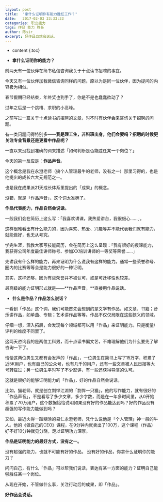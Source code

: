 ```yaml
---
layout: post
title:  "拿什么证明你有能力胜任工作？"
date:   2017-02-03 23:33:33
categories: 职业能力
tags: 作品 能力 胜任
author: 陈sir
excerpt: 好作品自然会说话。
---
```


* content
{:toc}

- **拿什么证明你的能力？**

前两天有一位伙伴在简书私信咨询我关于十点读书招聘的事宜。

今天又有一位伙伴加我微信咨询同样的问题，原以为是同一位伙伴，因为提问的内容极为相似。

春节假期已经结束，年终奖也到手了，你是不是也蠢蠢欲动了？

过年之后是一个跳槽、求职的小高峰。

之前写过一篇关于十点读书的招聘的文章，时不时有伙伴会来咨询关于招聘的问题。

有一类问题问得特别多——**我是理工生，非科班出身，他们会要吗？招聘的时候更关注专业背景还是更看中作品呢？**

一直以来没找到准确的词来描述「如何判断是否能胜任某一个岗位？」

今天的第一反应是：**作品声音**。

这个概念是我在永澄老师（搞个人管理最牛的老师，没有之一）那里习得的，也是他提出的成长六大元规范之一。

也是我在成果派21天成长体系里提出的「成果」的概念。

没错，就是「作品声音」，这个词太准确了。

**作品代表能力，作品自然会说话。**

一般我们会在简历上这么写：「我喜欢讲课，我热爱讲台，我很细心……」。

这样很难看出有什么能力的，因为喜欢、热爱、兴趣等并不能代表我们就有能力，就能做好，也无从考究。

学完生涯，我教大家写技能简历，会在简历上这么呈现：「我有很好的授课能力，我获得公司年度最佳讲师称号、参加XX培训讲师的一等奖等荣誉……」

先讲我有什么样的能力，再来证明为什么说我有这样的能力。通常一些荣誉称号、圈内的比赛等等会是能力很好的一种证明。

其实，这样还够，因为有些荣誉并不被认可，或是可迁移性也较差。

最高级的能力证明形式就是——**作品声音。**直接用作品说话。

- **什么是作品？作品怎么说话？**

一看到「作品」这个词，我们可能首先会想到的是文学有作品，如文章、书籍；音乐讲作品，如单曲、专辑；艺术讲作品等等。作品不仅仅局限在这些狭义的领域。

仔细一想，深入拓展，会发现每个领域都可以用「作品」来证明能力。只是衡量/评判的维度不同罢了。

这两天咨询我的是两位工科男，而十点读书偏文艺，不难理解他们为什么要先了解咨询一下了。

恰恰这两位男生又都有会发声的「作品」，一位男生在简书上写了15万字，积累了近5K用户，也有自己的公众号，也有几千的用户，还有一些文章被人民日报等大号转载过；另一位男生平时写了不少影评，有一些还获得导演的认可。

这就是很好的能够证明能力的「作品」，好的作品自然会说话。

比如，猫老师，就是创立剽悍江湖的「剽悍一只猫」，他的写作能力，就有很好的「作品声音」，不是看写了多少文章，多少字数，而是在一年多时间里，从0开始积累了70万用户，这个数据恰恰说明如果没有好的作品能达到吗？好的作品没有超强的写作能力能做到吗？

又如，最近火得一踏糊涂的易仁永澄老师，凭什么说他是「个人管理」神一般的牛人。他的《做自己的CEO》课程，在9分钟内就卖出了100万，这个课程（作品）好不好10分钟就见分晓，足以证明功力深厚。

**作品是证明能力的最好方式，没有之一。**

没有超强的能力，也就不可能有好的作品。
没有好的作品，你拿什么证明你的能力？

问问自己，有什么「作品」可以帮我们说话，表达有某一方面的能力？证明自己能够胜任某一个岗位。

从现在开始，不管做什么事，关注行动后的成果，即「作品」。

**好作品会说话。**
